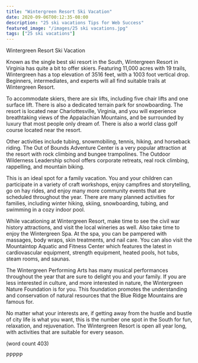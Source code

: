 ```yaml
---
title: "Wintergreen Resort Ski Vacation"
date: 2020-09-06T00:12:35-08:00
description: "25 ski vacations Tips for Web Success"
featured_image: "/images/25 ski vacations.jpg"
tags: ["25 ski vacations"]
---
```


Wintergreen Resort Ski Vacation

Known as the single best ski resort in the South, 
Wintergreen Resort in Virginia has quite a bit to offer 
skiers. Featuring 11,000 acres with 19 trails, 
Wintergreen has a top elevation of 3516 feet, with a 
1003 foot vertical drop. Beginners, intermediates, 
and experts will all find suitable trails at Wintergreen 
Resort. 

To accommodate skiers, there are six lifts, including 
five chair lifts and one surface lift. There is also a 
dedicated terrain park for snowboarding. The resort 
is located near Charlottesville, Virginia, and you will 
experience breathtaking views of the Appalachian 
Mountains, and be surrounded by luxury that most 
people only dream of. There is also a world class 
golf course located near the resort. 

Other activities include tubing, snowmobiling, tennis, 
hiking, and horseback riding. The Out of Bounds 
Adventure Center is a very popular attraction at the 
resort with rock climbing and bungee trampolines. 
The Outdoor Wilderness Leadership school offers 
corporate retreats, real rock climbing, rappelling, 
and mountain biking.

This is an ideal spot for a family vacation. You and 
your children can participate in a variety of craft 
workshops, enjoy campfires and storytelling, go on 
hay rides, and enjoy many more community events 
that are scheduled throughout the year. There are 
many planned activities for families, including winter 
hiking, skiing, snowboarding, tubing, and swimming 
in a cozy indoor pool.

While vacationing at Wintergreen Resort, make time 
to see the civil war history attractions, and visit the 
local wineries as well. Also take time to enjoy the 
Wintergreen Spa. At the spa, you can be pampered 
with massages, body wraps, skin treatments, and 
nail care. You can also visit the Mountaintop 
Aquatic and Fitness Center which features the 
latest in cardiovascular equipment, strength 
equipment, heated pools, hot tubs, steam rooms, 
and saunas.

The Wintergreen Performing Arts has many musical 
performances throughout the year that are sure to 
delight you and your family. If you are less interested 
in culture, and more interested in nature, the 
Wintergreen Nature Foundation is for you. This 
foundation promotes the understanding and 
conservation of natural resources that the Blue Ridge
Mountains are famous for.

No matter what your interests are, if getting away 
from the hustle and bustle of city life is what you 
want, this is the number one spot in the South for 
fun, relaxation, and rejuvenation. The Wintergreen 
Resort is open all year long, with activities that are 
suitable for every season.

(word count 403)

PPPPP





